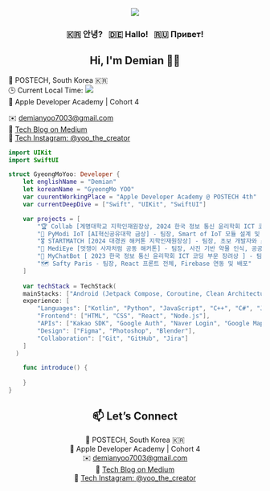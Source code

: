 <!-- 🔥 애니메이션 배너 (색상 커스터마이징) -->
<p align="center">
  <img src="https://capsule-render.vercel.app/api?type=waving&color=0:4facfe,100:00f2fe&height=280&section=header&text=Support%20Your%20Life%20By%20My%20Creation&fontSize=45&fontAlign=50&fontAlignY=40&desc=Crafting%20Focus%20With%20Code&descSize=20&descAlign=50&descAlignY=65"/>
</p>

<h3 align="center">🇰🇷 안녕? &nbsp; 🇩🇪 Hallo! &nbsp; 🇷🇺 Привет!</h3>
<h2 align="center">Hi, I'm Demian 🧑‍💻</h2>

<p align="center">

  <!-- 📍 Location -->
📍 POSTECH, South Korea 🇰🇷 <br>
🕒 Current Local Time: <img src="https://img.shields.io/badge/KST-UTC%2B9-blue?style=flat-square" /> <br>
🍎 Apple Developer Academy | Cohort 4 <br>

✉️ <a href="mailto:demianyoo7003@gmail.com">demianyoo7003@gmail.com</a> <br>
📝 <a href="https://medium.com/@ykm7003">Tech Blog on Medium</a> <br>
📸 <a href="https://www.instagram.com/yoo_the_creator">Tech Instagram: @yoo_the_creator</a>

</p>

```swift
import UIKit
import SwiftUI

struct GyeongMoYoo: Developer {
    let englishName = "Demian"
    let koreanName = "GyeongMo YOO"
    var cuurentWorkingPlace = "Apple Developer Academy @ POSTECH 4th"
    var currentDeepDive = ["Swift", "UIKit", "SwiftUI"]

    var projects = [
        "🏆 Collab [계명대학교 지학인재원장상, 2024 한국 정보 통신 윤리학회 ICT 코딩 부문 우수상] - 팀장, 전체 앱 기획, 디자인, Android 앱 개발 담당",
        "🥇 PyModi IoT [AI혁신공유대학 금상] - 팀장, Smart of IoT 모듈 설계 및 섹션별 하드웨어 제어 개발",
        "🎖️ STARTMATCH [2024 대경권 해커톤 지학인재원장상] - 팀장, 초보 개발자와 스타트업 연결 플랫폼 기획 및 Android 앱 개발",
        "📱 MediEye [멋쟁이 사자처럼 공동 해커톤] - 팀장, 사진 기반 약물 인식, 공공 API 연동, React Native 앱 개발",
        "🧠 MyChatBot [ 2023 한국 정보 통신 윤리학회 ICT 코딩 부문 장려상 ] - 팀장, ChatGPT 기반 Python 데스크탑 챗봇",
        "🗺️ Safty Paris - 팀장, React 프론트 전체, Firebase 연동 및 배포"
    ]
    
    var techStack = TechStack(
    mainStacks: ["Android (Jetpack Compose, Coroutine, Clean Architecture)", "iOS (Swift, UIKit, SwiftUI)"],
    experience: [
        "Languages": ["Kotlin", "Python", "JavaScript", "C++", "C#", "Java"],
        "Frontend": ["HTML", "CSS", "React", "Node.js"],
        "APIs": ["Kakao SDK", "Google Auth", "Naver Login", "Google Maps", "Geocode", "Places", "서울시 버스 API", "공공 약 API"],
        "Design": ["Figma", "Photoshop", "Blender"],
        "Collaboration": ["Git", "GitHub", "Jira"]
    ]
  )

    func introduce() {
      
    }
}
```
<h2 align="center">📫 Let’s Connect</h2>

<p align="center">
  📍 POSTECH, South Korea 🇰🇷 <br>
  🍎 Apple Developer Academy | Cohort 4 <br>
  ✉️ <a href="mailto:demianyoo7003@gmail.com">demianyoo7003@gmail.com</a> <br>
  📝 <a href="https://medium.com/@ykm7003">Tech Blog on Medium</a> <br>
  📸 <a href="https://www.instagram.com/yoo_the_creator">Tech Instagram: @yoo_the_creator</a>
</p>






